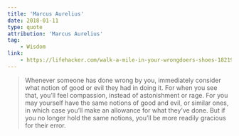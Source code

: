 ```yaml
---
title: 'Marcus Aurelius'
date: 2018-01-11
type: quote
attribution: 'Marcus Aurelius'
tag:
    - Wisdom
link:
    - https://lifehacker.com/walk-a-mile-in-your-wrongdoers-shoes-1821923135
---
```

>Whenever someone has done wrong by you, immediately consider what notion of good or evil they had in doing it. For when you see that, you’ll feel compassion, instead of astonishment or rage. For you may yourself have the same notions of good and evil, or similar ones, in which case you’ll make an allowance for what they’ve done. But if you no longer hold the same notions, you’ll be more readily gracious for their error.